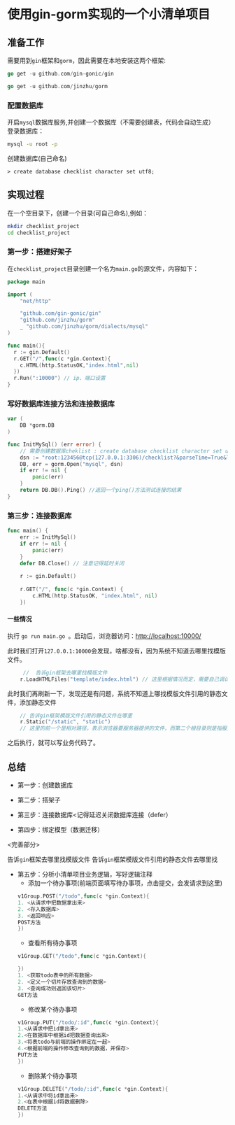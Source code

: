 # 使用gin-gorm实现的一个小清单项目

## 准备工作
需要用到`gin`框架和`gorm`，因此需要在本地安装这两个框架:
```go
go get -u github.com/gin-gonic/gin
```
```go
go get -u github.com/jinzhu/gorm
```

### 配置数据库
开启`mysql`数据库服务,并创建一个数据库（不需要创建表，代码会自动生成）   
登录数据库：
```sh
mysql -u root -p
```
创建数据库(自己命名)
```mysql
> create database checklist character set utf8;
```

## 实现过程

在一个空目录下，创建一个目录(可自己命名),例如：
```sh
mkdir checklist_project
cd checklist_project
```
### 第一步：搭建好架子
在`checklist_project`目录创建一个名为`main.go`的源文件，内容如下：

```go
package main

import (
	"net/http"

	"github.com/gin-gonic/gin"
	"github.com/jinzhu/gorm"
	_ "github.com/jinzhu/gorm/dialects/mysql"
)

func main(){
  r := gin.Default()
  r.GET("/",func(c *gin.Context){
    c.HTML(http.StatusOK,"index.html",nil)
  })
  r.Run(":10000") // ip、端口设置
}
``` 
### 写好数据库连接方法和连接数据库
```go
var (
	DB *gorm.DB
)

func InitMySql() (err error) {
	// 需要创建数据库cheklist : create database checklist character set utf8;
	dsn := "root:123456@tcp(127.0.0.1:3306)/checklist?&parseTime=True&loc=Local" // root 为mysql的用户名 123456为密码
	DB, err = gorm.Open("mysql", dsn)
	if err != nil {
		panic(err)
	}
	return DB.DB().Ping() //返回一个ping()方法测试连接的结果
}
```

### 第三步：连接数据库
```go
func main() {
	err := InitMySql()
	if err != nil {
		panic(err)
	}
    defer DB.Close() // 注意记得延时关闭
    
    r := gin.Default()
    
	r.GET("/", func(c *gin.Context) {
		c.HTML(http.StatusOK, "index.html", nil)
	})
```

#### 一些情况
执行 `go run main.go `。启动后，浏览器访问：[http://localhost:10000/]()   

此时我们打开`127.0.0.1:10000`会发现，啥都没有，因为系统不知道去哪里找模版文件。

```go
     //  告诉gin框架去哪里找模版文件
	r.LoadHTMLFiles("template/index.html") // 这里根据情况而定，需要自己调试一下这个路径
```

此时我们再刷新一下，发现还是有问题，系统不知道上哪找模版文件引用的静态文件，添加静态文件
```go   
    // 告诉gin框架模版文件引用的静态文件在哪里
	r.Static("/static", "static")
    // 这里的前一个是相对路径，表示浏览器要服务器提供的文件，而第二个根目录则是指服务器需要提供的文件放在哪里
```
之后执行，就可以写业务代码了。

## 总结
- 第一步：创建数据库

- 第二步：搭架子

- 第三步：连接数据库<记得延迟关闭数据库连接（defer）

- 第四步：绑定模型（数据迁移）

<完善部分>

告诉`gin`框架去哪里找模版文件 告诉`gin`框架模版文件引用的静态文件去哪里找

- 第五步：分析小清单项目业务逻辑，写好逻辑注释
    - 添加一个待办事项(前端页面填写待办事项，点击提交，会发请求到这里)
    ```go
    v1Group.POST("/todo",func(c *gin.Context){
	1. <从请求中把数据拿出来>
	2. <存入数据库>
	3. <返回响应>
	POST方法
    })
    ```
    - 查看所有待办事项
    ```go
    v1Group.GET("/todo",func(c *gin.Context){

    })
	1. <获取todo表中的所有数据>
	2. <定义一个切片存放查询到的数据>
	3. <查询成功则返回该切片>
	GET方法
    ```
    - 修改某个待办事项
    ```go
    v1Group.PUT("/todo/:id",func(c *gin.Context){
	1.<从请求中把id拿出来>
	2.<在数据库中根据id把数据查询出来>
	3.<将表todo与前端的操作绑定在一起>
	4.<根据前端的操作修改查询到的数据，并保存>
	PUT方法
    })
    ```
    - 删除某个待办事项
    ```go
    v1Group.DELETE("/todo/:id",func(c *gin.Context){
	1.<从请求中将id拿出来>
	2.<在表中根据id将数据删除>
	DELETE方法
    })
    ```